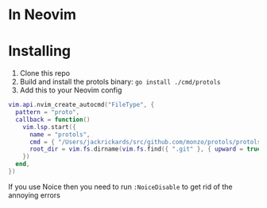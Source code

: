 # In Neovim



# Installing

1. Clone this repo
2. Build and install the protols binary: `go install ./cmd/protols`
3. Add this to your Neovim config
```lua
vim.api.nvim_create_autocmd("FileType", {
  pattern = "proto",
  callback = function()
    vim.lsp.start({
      name = "protols",
      cmd = { "/Users/jackrickards/src/github.com/monzo/protols/protols", "serve", "--stdio" },
      root_dir = vim.fs.dirname(vim.fs.find({ ".git" }, { upward = true })[1]) or vim.fn.getcwd(),
    })
  end,
})
```

If you use Noice then you need to run
`:NoiceDisable` to get rid of the annoying errors
